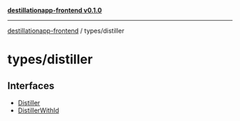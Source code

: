 [**destillationapp-frontend v0.1.0**](../../README.md)

***

[destillationapp-frontend](../../modules.md) / types/distiller

# types/distiller

## Interfaces

- [Distiller](interfaces/Distiller.md)
- [DistillerWithId](interfaces/DistillerWithId.md)
